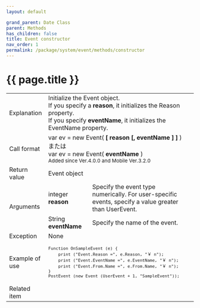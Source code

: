 ```yaml
---
layout: default

grand_parent: Date Class
parent: Methods
has_children: false
title: Event constructor
nav_order: 1
permalink: /package/system/event/methods/constructor
---
```

# {{ page.title }}


<table>
  <tr>
    <td>Explanation</td>
    <td colspan="2">Initialize the Event object.<br>If you specify a <b>reason</b>, it initializes the Reason property.<br>If you specify <b>eventName</b>, it initializes the EventName property.</td>
  </tr>
  <tr>
    <td>Call format</td>
    <td colspan="2">var ev = new Event( <b>[ reason [, eventName ] ]</b> )<br>または<br>var ev = new Event( <b>eventName</b> ) <br> <small> Added since Ver.4.0.0 and Mobile Ver.3.2.0</small></td>
  </tr>
  <tr>
    <td>Return value</td>
    <td colspan="2">Event object</td>
  </tr>  
  <tr>
    <td rowspan="2">Arguments</td>
    <td>integer <b>reason</b></td>
    <td>Specify the event type numerically. For user-specific events, specify a value greater than UserEvent.</td>
  </tr>
  <tr>
    <td>String <b>eventName</b></td>
    <td>Specify the name of the event.</td>
  </tr>
  <tr>
    <td>Exception</td>
    <td colspan="2">None</td>
  </tr>
  <tr>
    <td>Example of use</td>
    <td colspan="2"><code><pre>Function OnSampleEvent (e) {
    print ("Event.Reason =", e.Reason, "￥ n");
    print ("Event.EventName =", e.EventName, "￥ n");
    print ("Event.From.Name =", e.From.Name, "￥ n");
}
PostEvent (new Event (UserEvent + 1, "SampleEvent"));</pre></code></td>
  </tr>
  <tr>
    <td>Related item</td>
    <td colspan="2"></td>
  </tr>
</table>




